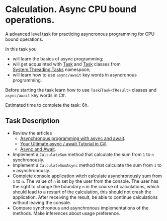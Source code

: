 # Calculation. Async CPU bound operations.

A advanced level task for practicing asyncronous programming for CPU bound operations.

In this task you 
- will learn the basics of async programming;
- will get acquainted with [Task](https://docs.microsoft.com/en-us/dotnet/api/system.threading.tasks.task?view=net-6.0) and [Task<TResult>](https://docs.microsoft.com/en-us/dotnet/api/system.threading.tasks.task-1?view=net-6.0) classes from [System.Threading.Tasks](https://docs.microsoft.com/en-us/dotnet/api/system.threading.tasks?view=net-6.0) namespace;
- will learn how to use `async/await` key words in asyncronous programming. 

Before starting the task learn how to use `Task`/`Task<TResult>` classes and `async/await` key words in C#.

Estimated time to complete the task: 6h.

## Task Description

 - Review the articles
    - [Asynchronous programming with async and await](https://docs.microsoft.com/en-us/dotnet/csharp/programming-guide/concepts/async/).
    - [Your Ultimate async / await Tutorial in C#](https://www.codingame.com/playgrounds/4240/your-ultimate-async-await-tutorial-in-c/introduction). 
    - [Async and Await](https://blog.stephencleary.com/2012/02/async-and-await.html).
- Implement a `CalculateSum` method that calculate the sum from `1` to `n` synchronously.
- Implement a `CalculateSumAsync` method that calculate the sum from `1` to `n` asynchronously.
- Complete console application witch calculate asynchronously sum from `1` to `n`. The value of `n` is set by the user from the console. The user has the right to change the boundary `n` in the course of calculations, which should lead to a restart of the calculation, this should not crash the application. After receiving the result, be able to continue calculations without leaving the console.
 - Compare synchronous and asynchronous implementations of the methods. Make inferences about usage preference.
